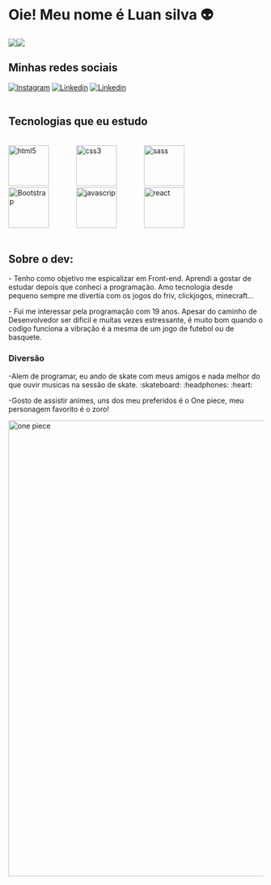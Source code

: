 
# Oie! Meu nome é Luan silva 👽  

<div>
  <div style="display: flex; align-items: flex-start; margin-bottom:20px">
    <img src="https://github-readme-stats.vercel.app/api?username=Luaanslv&show_icons=true&title_color=ffffff&icon_color=34abeb&text_color=daf7dc&bg_color=151515"/><img src="https://github-readme-stats.vercel.app/api/top-langs/?username=Luaanslv&layout=compact&show_icons=true&title_color=ffffff&icon_color=34abeb&text_color=daf7dc&bg_color=151515"/>
  </div>
</div>


## Minhas redes sociais

[![Instagram](https://img.shields.io/badge/Instagram-E4405F?style=for-the-badge&logo=instagram&logoColor=white)](https://www.instagram.com/luaan.dev/)
[![Linkedin](https://img.shields.io/badge/LinkedIn-0077B5?style=for-the-badge&logo=linkedin&logoColor=white)](https://www.linkedin.com/in/luan-da-silva-7b08aa216/)
[![Linkedin](https://img.shields.io/badge/Discord-0077B5?style=for-the-badge&logo=discord&logoColor=white)](https://discord.com/users/#1417)
<br>
<br>


## Tecnologias que eu estudo

<div style="display-inline-blok; margin:auto"></br>
 <img style = " width:80px; margin-right:50px" alt="html5" src="https://cdn.jsdelivr.net/gh/devicons/devicon/icons/html5/html5-plain-wordmark.svg">   
 <img style = " width:80px; margin-right:50px" alt="css3" src="https://cdn.jsdelivr.net/gh/devicons/devicon/icons/css3/css3-plain-wordmark.svg">
 <img style = " width:80px; margin-right:50px" alt="sass" src="https://cdn.jsdelivr.net/gh/devicons/devicon/icons/sass/sass-original.svg">
  <img style = " width:80px; margin-right:50px" alt="Bootstrap" src="https://cdn.jsdelivr.net/gh/devicons/devicon/icons/bootstrap/bootstrap-plain-wordmark.svg">      
 <img style = " width:80px; margin-right:50px" alt="javascrip" src="https://cdn.jsdelivr.net/gh/devicons/devicon/icons/javascript/javascript-plain.svg">
 <img style = " width:80px;" alt="react" src="https://cdn.jsdelivr.net/gh/devicons/devicon/icons/react/react-original-wordmark.svg">

</div>
</br>

## Sobre o dev:

<p>- Tenho como objetivo me espicalizar em Front-end.  Aprendi a gostar de estudar depois que conheci a programação. Amo tecnologia desde pequeno sempre me divertia com os jogos do friv, clickjogos, minecraft...</p>
<p>- Fui me interessar pela programação com 19 anos. Apesar do caminho de Desenvolvedor ser dificil e muitas vezes estressante, é muito bom quando o codigo funciona a vibração é a mesma de um jogo de futebol ou de basquete.</p>

### Diversão
   <p>-Alem de programar, eu ando de skate com meus amigos e nada melhor do que ouvir musicas na sessão de skate. :skateboard: :headphones: :heart: </p>
   <p>-Gosto de assistir animes, uns dos meu preferidos é o One piece, meu personagem favorito é o zoro!</p>
   <p><img src="https://i.redd.it/dugp7t2x67631.gif" alt="one piece" width="900" align="center"></p>


